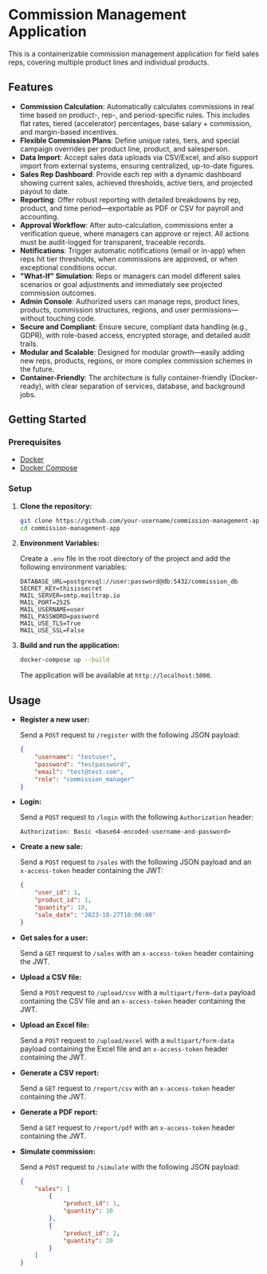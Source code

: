 # Commission Management Application

This is a containerizable commission management application for field sales reps, covering multiple product lines and individual products.

## Features

*   **Commission Calculation**: Automatically calculates commissions in real time based on product-, rep-, and period-specific rules. This includes flat rates, tiered (accelerator) percentages, base salary + commission, and margin-based incentives.
*   **Flexible Commission Plans**: Define unique rates, tiers, and special campaign overrides per product line, product, and salesperson.
*   **Data Import**: Accept sales data uploads via CSV/Excel, and also support import from external systems, ensuring centralized, up-to-date figures.
*   **Sales Rep Dashboard**: Provide each rep with a dynamic dashboard showing current sales, achieved thresholds, active tiers, and projected payout to date.
*   **Reporting**: Offer robust reporting with detailed breakdowns by rep, product, and time period—exportable as PDF or CSV for payroll and accounting.
*   **Approval Workflow**: After auto-calculation, commissions enter a verification queue, where managers can approve or reject. All actions must be audit-logged for transparent, traceable records.
*   **Notifications**: Trigger automatic notifications (email or in-app) when reps hit tier thresholds, when commissions are approved, or when exceptional conditions occur.
*   **"What-If" Simulation**: Reps or managers can model different sales scenarios or goal adjustments and immediately see projected commission outcomes.
*   **Admin Console**: Authorized users can manage reps, product lines, products, commission structures, regions, and user permissions—without touching code.
*   **Secure and Compliant**: Ensure secure, compliant data handling (e.g., GDPR), with role-based access, encrypted storage, and detailed audit trails.
*   **Modular and Scalable**: Designed for modular growth—easily adding new reps, products, regions, or more complex commission schemes in the future.
*   **Container-Friendly**: The architecture is fully container-friendly (Docker-ready), with clear separation of services, database, and background jobs.

## Getting Started

### Prerequisites

*   [Docker](https://docs.docker.com/get-docker/)
*   [Docker Compose](https://docs.docker.com/compose/install/)

### Setup

1.  **Clone the repository:**

    ```bash
    git clone https://github.com/your-username/commission-management-app.git
    cd commission-management-app
    ```

2.  **Environment Variables:**

    Create a `.env` file in the root directory of the project and add the following environment variables:

    ```
    DATABASE_URL=postgresql://user:password@db:5432/commission_db
    SECRET_KEY=thisissecret
    MAIL_SERVER=smtp.mailtrap.io
    MAIL_PORT=2525
    MAIL_USERNAME=user
    MAIL_PASSWORD=password
    MAIL_USE_TLS=True
    MAIL_USE_SSL=False
    ```

3.  **Build and run the application:**

    ```bash
    docker-compose up --build
    ```

    The application will be available at `http://localhost:5000`.

## Usage

*   **Register a new user:**

    Send a `POST` request to `/register` with the following JSON payload:

    ```json
    {
        "username": "testuser",
        "password": "testpassword",
        "email": "test@test.com",
        "role": "commission_manager"
    }
    ```

*   **Login:**

    Send a `POST` request to `/login` with the following `Authorization` header:

    ```
    Authorization: Basic <base64-encoded-username-and-password>
    ```

*   **Create a new sale:**

    Send a `POST` request to `/sales` with the following JSON payload and an `x-access-token` header containing the JWT:

    ```json
    {
        "user_id": 1,
        "product_id": 1,
        "quantity": 10,
        "sale_date": "2023-10-27T10:00:00"
    }
    ```

*   **Get sales for a user:**

    Send a `GET` request to `/sales` with an `x-access-token` header containing the JWT.

*   **Upload a CSV file:**

    Send a `POST` request to `/upload/csv` with a `multipart/form-data` payload containing the CSV file and an `x-access-token` header containing the JWT.

*   **Upload an Excel file:**

    Send a `POST` request to `/upload/excel` with a `multipart/form-data` payload containing the Excel file and an `x-access-token` header containing the JWT.

*   **Generate a CSV report:**

    Send a `GET` request to `/report/csv` with an `x-access-token` header containing the JWT.

*   **Generate a PDF report:**

    Send a `GET` request to `/report/pdf` with an `x-access-token` header containing the JWT.

*   **Simulate commission:**

    Send a `POST` request to `/simulate` with the following JSON payload:

    ```json
    {
        "sales": [
            {
                "product_id": 1,
                "quantity": 10
            },
            {
                "product_id": 2,
                "quantity": 20
            }
        ]
    }
    ```
